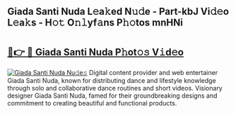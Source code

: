 ## Giada Santi Nuda L𝚎a𝚔ed N𝚞𝚍e - Part-kbJ Vi𝚍𝚎o L𝚎a𝚔s - H𝚘𝚝 O𝚗𝚕yf𝚊ns P𝚑𝚘tos mnHNi

# <h2><a href="http://kf19d7.oniu.top/?m=Giada+Santi+Nuda">🔗👉 🔴 Giada Santi Nuda P𝚑ot𝚘𝚜 V𝚒d𝚎o</a></h2>

[![Giada Santi Nuda Nu𝚍e𝚜](https://i.imgur.com/0qMVB7G.gif)](http://kf19d7.oniu.top/?m=Giada+Santi+Nuda)
Digital content provider and web entertainer Giada Santi Nuda, known for distributing dance and lifestyle knowledge through solo and collaborative dance routines and short videos. Visionary designer Giada Santi Nuda, famed for their groundbreaking designs and commitment to creating beautiful and functional products.  
